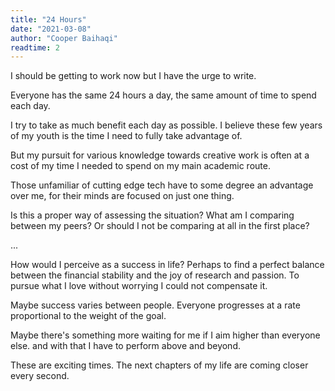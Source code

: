 ```yaml
---
title: "24 Hours"
date: "2021-03-08"
author: "Cooper Baihaqi"
readtime: 2
---
```


I should be getting to work now but I have the urge to write.

Everyone has the same 24 hours a day, the same amount of time to spend each day.

I try to take as much benefit each day as possible. I believe these few years of my youth is the time I need to fully take advantage of.

But my pursuit for various knowledge towards creative work is often at a cost of my time I needed to spend on my main academic route.

Those unfamiliar of cutting edge tech have to some degree an advantage over me, for their minds are focused on just one thing.

Is this a proper way of assessing the situation? What am I comparing between my peers? Or should I not be comparing at all in the first place?

...

How would I perceive as a success in life? Perhaps to find a perfect balance between the financial stability and the joy of research and passion. To pursue what I love without worrying I could not compensate it.

Maybe success varies between people. Everyone progresses at a rate proportional to the weight of the goal.

Maybe there's something more waiting for me if I aim higher than everyone else. and with that I have to perform above and beyond.

These are exciting times. The next chapters of my life are coming closer every second.
